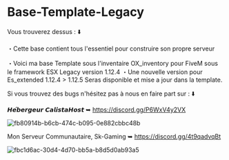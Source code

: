 # Base-Template-Legacy

Vous trouverez dessus : ⬇️

・Cette base contient tous l'essentiel pour construire son propre serveur

・Voici ma base Template sous l'inventaire OX_inventory pour FiveM sous le framework ESX Legacy version 1.12.4
・Une nouvelle version pour Es_extended 1.12.4 > 1.12.5 Seras disponible et mise a jour dans la template.

Si vous trouvez des bugs n'hésitez pas à nous en faire part sur : ⬇️

𝙃𝙚́𝙗𝙚𝙧𝙜𝙚𝙪𝙧 𝘾𝙖𝙡𝙞𝙨𝙩𝙖𝙃𝙤𝙨𝙩 ➥ https://discord.gg/P6WxV4y2VX

![fb80914b-b6cb-474c-b095-0e882cbbc48b](https://github.com/user-attachments/assets/dafa4679-fbfb-4fcb-b471-9ea27e4b7040)


Mon Serveur Communautaire, Sk-Gaming ➥ https://discord.gg/4t9qadvqBt

![fbc1d6ac-30d4-4d70-bb5a-b8d5d0ab93a5](https://github.com/user-attachments/assets/bfba9285-6a5e-43e9-abcd-5e040ddc875a)

